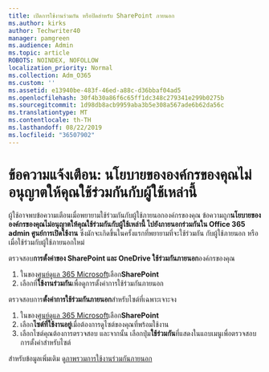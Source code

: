 ```yaml
---
title: เปิดการใช้งานร่วมกัน หรือปิดสำหรับ SharePoint ภายนอก
ms.author: kirks
author: Techwriter40
manager: pamgreen
ms.audience: Admin
ms.topic: article
ROBOTS: NOINDEX, NOFOLLOW
localization_priority: Normal
ms.collection: Adm_O365
ms.custom: ''
ms.assetid: e13940be-483f-46ed-a88c-d36bbaf04ad5
ms.openlocfilehash: 30f4b30a86f6c65ff1dc348c279341e299b0275b
ms.sourcegitcommit: 1d98db8acb9959aba3b5e308a567ade6b62da56c
ms.translationtype: MT
ms.contentlocale: th-TH
ms.lasthandoff: 08/22/2019
ms.locfileid: "36507902"
---
```

# <a name="warning-message-your-organizations-policies-dont-allow-you-to-share-with-these-users"></a>ข้อความแจ้งเตือน: นโยบายขององค์กรของคุณไม่อนุญาตให้คุณใช้ร่วมกันกับผู้ใช้เหล่านี้

ผู้ใช้อาจพบข้อความเตือนเมื่อพยายามใช้ร่วมกันกับผู้ใช้ภายนอกองค์กรของคุณ ข้อความถูก**นโยบายขององค์กรของคุณไม่อนุญาตให้คุณใช้ร่วมกันกับผู้ใช้เหล่านี้ ไปยังภายนอกร่วมกันใน Office 365 admin ศูนย์การเปิดใช้งาน** ซึ่งมักจะเกิดขึ้นในครั้งแรกที่พยายามที่จะใช้ร่วมกัน กับผู้ใช้ภายนอก หรือเมื่อใช้ร่วมกับผู้ใช้ภายนอกใหม่

ตรวจสอบ**การตั้งค่าของ SharePoint และ OneDrive ใช้ร่วมกันภายนอก**องค์กรของคุณ

1. ในของ[ศูนย์ดูแล 365 Microsoft](https://admin.microsoft.com/AdminPortal/Home#/homepage">https://admin.microsoft.com/)เลือก**SharePoint**
3. เลือกที่**ใช้งานร่วมกัน**เพื่อดูการตั้งค่าการใช้ร่วมกันภายนอก

ตรวจสอบการ**ตั้งค่าการใช้ร่วมกันภายนอก**สำหรับไซต์ที่เฉพาะเจาะจง

1. ในของ[ศูนย์ดูแล 365 Microsoft](https://admin.microsoft.com/AdminPortal/Home#/homepage">https://admin.microsoft.com/)เลือก**SharePoint**
2. เลือก**ไซต์ที่ใช้งานอยู่**เมื่อต้องการดูไซต์ของคุณที่พร้อมใช้งาน
3. เลือกไซต์คุณต้องการตรวจสอบ และจากนั้น เลือกปุ่ม**ใช้ร่วมกัน**ที่แสดงในแถบเมนูเพื่อตรวจสอบการตั้งค่าสำหรับไซต์

สำหรับข้อมูลเพิ่มเติม ดู[ภาพรวมการใช้งานร่วมกันภายนอก](https://docs.microsoft.com/sharepoint/external-sharing-overview)